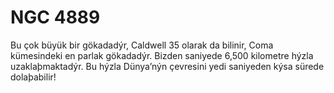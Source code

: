 # NGC 4889

Bu çok büyük bir gökadadýr, Caldwell 35 olarak da bilinir, Coma kümesindeki en
parlak gökadadýr. Bizden saniyede 6,500 kilometre hýzla uzaklaþmaktadýr. Bu
hýzla Dünya’nýn çevresini yedi saniyeden kýsa sürede dolaþabilir!
